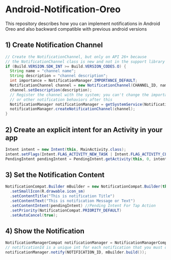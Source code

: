 # Android-Notification-Oreo
This repository describes how you can implement notifications in Android Oreo and also backward compatible with previous android versions

## 1) Create Notification Channel
```java
// Create the NotificationChannel, but only on API 26+ because
// the NotificationChannel class is new and not in the support library
if (Build.VERSION.SDK_INT >= Build.VERSION_CODES.O) {
  String name = "channel name";
  String description = "channel description";
  int importance = NotificationManager.IMPORTANCE_DEFAULT;
  NotificationChannel channel = new NotificationChannel(CHANNEL_ID, name, importance);
  channel.setDescription(description);
  // Register the channel with the system; you can't change the importance
  // or other notification behaviors after this
  NotificationManager notificationManager = getSystemService(NotificationManager.class);
  notificationManager.createNotificationChannel(channel);
}
```

## 2) Create an explicit intent for an Activity in your app
```java
Intent intent = new Intent(this, MainActivity.class);
intent.setFlags(Intent.FLAG_ACTIVITY_NEW_TASK | Intent.FLAG_ACTIVITY_CLEAR_TASK);
PendingIntent pendingIntent = PendingIntent.getActivity(this, 0, intent, 0);
```
## 3) Set the Notification Content
```java
NotificationCompat.Builder mBuilder = new NotificationCompat.Builder(this,CHANNEL_ID)
  .setSmallIcon(R.drawable.icon_sm)
  .setContentTitle("This is notification Title")
  .setContentText("This is notification Message or Text")
  .setContentIntent(pendingIntent) //Pending Intent For Tap Action
  .setPriority(NotificationCompat.PRIORITY_DEFAULT)
  .setAutoCancel(true);
```

## 4) Show the Notification
```java
NotificationManagerCompat notificationManager = NotificationManagerCompat.from(this);
// notificationId is a unique int for each notification that you must define
notificationManager.notify(NOTIFICATION_ID, mBuilder.build());
```
